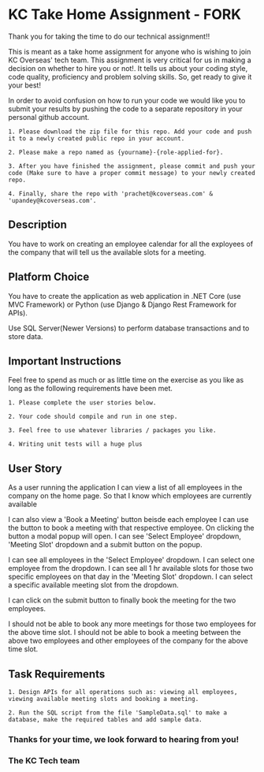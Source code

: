 # KC Take Home Assignment - FORK
Thank you for taking the time to do our technical assignment!!

This is meant as a take home assignment for anyone who is wishing to join KC Overseas' tech team. This assignment is very critical for us in making a decision on whether to hire you or not!. It tells us about your coding style, code quality, proficiency and problem solving skills. So, get ready to give it your best!

In order to avoid confusion on how to run your code we would like you to submit your results by pushing the code to a separate repository in your personal github account. 

    1. Please download the zip file for this repo. Add your code and push it to a newly created public repo in your account.
    
    2. Please make a repo named as {yourname}-{role-applied-for}.
    
    3. After you have finished the assignment, please commit and push your code (Make sure to have a proper commit message) to your newly created repo.
    
    4. Finally, share the repo with 'prachet@kcoverseas.com' & 'upandey@kcoverseas.com'.

## Description
You have to work on creating an employee  calendar for all the exployees of the company that will tell us the available slots for a meeting.

## Platform Choice
You have to create the application as web application in .NET Core (use MVC Framework) or Python (use Django & Django Rest Framework for APIs).

Use SQL Server(Newer Versions) to perform database transactions and to store data.

## Important Instructions
Feel free to spend as much or as little time on the exercise as you like as long as the following requirements have been met.

    1. Please complete the user stories below.
    
    2. Your code should compile and run in one step.
    
    3. Feel free to use whatever libraries / packages you like.
    
    4. Writing unit tests will a huge plus

## User Story
As a user running the application
I can view a list of all employees in the company on the home page. So that I know which employees are currently available

I can also view a 'Book a Meeting' button beisde each employee
I can use the button to book a meeting with that respective employee. On clicking the button a modal popup will open.
I can see 'Select Employee' dropdown, 'Meeting Slot' dropdown and a submit button on the popup.

I can see all employees in the 'Select Employee' dropdown. I can select one employee from the dropdown.
I can see all 1 hr available slots for those two specific employees on that day in the 'Meeting Slot' dropdown. 
I can select a specific available meeting slot from the dropdown.

I can click on the submit button to finally book the meeting for the two employees.

I should not be able to book any more meetings for those two employees for the above time slot. 
I should not be able to book a meeting between the above two employees and other employees of the company for the above time slot.

## Task Requirements
    1. Design APIs for all operations such as: viewing all employees, viewing available meeting slots and booking a meeting.
    
    2. Run the SQL script from the file 'SampleData.sql' to make a database, make the required tables and add sample data.

### Thanks for your time, we look forward to hearing from you!
### The KC Tech team

